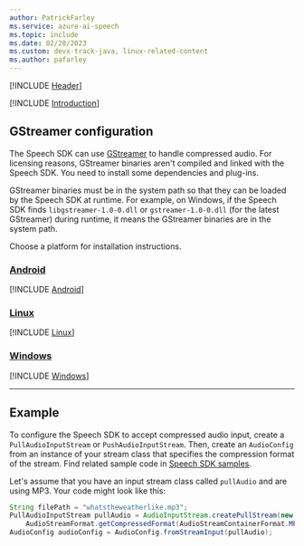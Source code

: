 ```yaml
---
author: PatrickFarley
ms.service: azure-ai-speech
ms.topic: include
ms.date: 02/28/2023
ms.custom: devx-track-java, linux-related-content
ms.author: pafarley
---
```


[!INCLUDE [Header](../../common/java.md)]

[!INCLUDE [Introduction](intro.md)]

## GStreamer configuration

The Speech SDK can use [GStreamer](https://gstreamer.freedesktop.org) to handle compressed audio. For licensing reasons, GStreamer binaries aren't compiled and linked with the Speech SDK. You need to install some dependencies and plug-ins.  

GStreamer binaries must be in the system path so that they can be loaded by the Speech SDK at runtime. For example, on Windows, if the Speech SDK finds `libgstreamer-1.0-0.dll` or `gstreamer-1.0-0.dll` (for the latest GStreamer) during runtime, it means the GStreamer binaries are in the system path.

Choose a platform for installation instructions.

### [Android](#tab/java-android)

[!INCLUDE [Android](gstreamer-android.md)]

### [Linux](#tab/java-linux)

[!INCLUDE [Linux](gstreamer-linux.md)]

### [Windows](#tab/java-windows)

[!INCLUDE [Windows](gstreamer-windows.md)]

***

## Example

To configure the Speech SDK to accept compressed audio input, create a `PullAudioInputStream` or `PushAudioInputStream`. Then, create an `AudioConfig` from an instance of your stream class that specifies the compression format of the stream. Find related sample code in [Speech SDK samples](https://github.com/Azure-Samples/cognitive-services-speech-sdk/blob/master/samples/java/android/compressed-input/app/src/main/java/com/microsoft/cognitiveservices/speech/samples/compressedinput/MainActivity.java).

Let's assume that you have an input stream class called `pullAudio` and are using MP3. Your code might look like this:

```java
String filePath = "whatstheweatherlike.mp3";
PullAudioInputStream pullAudio = AudioInputStream.createPullStream(new BinaryAudioStreamReader(filePath),
    AudioStreamFormat.getCompressedFormat(AudioStreamContainerFormat.MP3));
AudioConfig audioConfig = AudioConfig.fromStreamInput(pullAudio);
```
